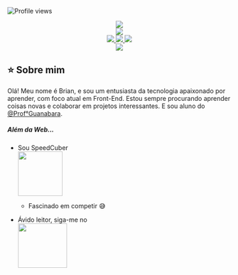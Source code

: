 ![Profile views](https://gpvc.arturio.dev/DevDecfalter)


<div align="center">

<a href="https://github.com/DevDecfalter" target="blank">
          <img src="https://img.shields.io/badge/GitHub-171515?style=for-the-badge&logo=github&logoColor=HexaCorLogo" target="_blank" /> 
</a>
<br>
<a href="https://www.linkedin.com/in/brian-muniz-silveira-220367297/" target="blank">
 <img src="https://img.shields.io/badge/LinkedIn-rgb(10,%20102,%20194)?style=for-the-badge&logo=linkedin&logoColor=HexaCorLogo" target="_blank" /> 
</a>
<br>
<a href="mailto:devdec463@gmail.com" target="blank">
 <img src="https://img.shields.io/badge/Gmail-EA4335?style=for-the-badge&logo=gmail&logoColor=fff" target="_blank"> 
</a>

<a href="https://www.instagram.com/mxlfylxrd/" target="blank">
 <img src="https://img.shields.io/badge/Instagram-d62976?style=for-the-badge&logo=instagram&logoColor=fff" target="_blank"> 
</a>

<a href="https://www.duolingo.com/profile/Decfalter" target="_blank">
 <img src="https://img.shields.io/badge/Duolingo-%234DC730.svg?style=for-the-badge&logo=Duolingo&logoColor=white">
<br>
<a href="https://steamcommunity.com/profiles/76561198892657477">
 <img src="https://img.shields.io/badge/steam-%23000000.svg?style=for-the-badge&logo=steam&logoColor=white" target="_blank">
</a>

</div>

## :star: Sobre mim

Olá! Meu nome é Brian, e sou um entusiasta da tecnologia apaixonado por aprender, com foco atual em Front-End. Estou sempre procurando aprender coisas novas e colaborar em projetos interessantes. E sou aluno do <a href="https://github.com/gustavoguanabara" target="_blank">@Prof°Guanabara</a>.

##### Além da Web...

* Sou SpeedCuber <br>
  <a href="https://www.worldcubeassociation.org/persons/2024SILV15"><img src="https://www.worldcubeassociation.org/assets/WCA%20Logo%202020-061de52e4072abad5c277eb08f333316d1ff9133c14fc061e61f291c6c1547f7.svg" width="100" height="100"></a>
  * Fascinado em competir :sweat_smile:
 
* Ávido leitor, siga-me no <br>
<a href="https://www.skoob.com.br/usuario/10275762" target="_blank"><img src="https://imgs.search.brave.com/jSn-jJCCWxAYKtPZgAjY_6KpKcUfDJ7OiAhJUd3Vgzw/rs:fit:860:0:0/g:ce/aHR0cHM6Ly93d3cu/Zm9saGF1bmljYS5j/b20uYnIvd3AtY29u/dGVudC91cGxvYWRz/LzIwMjIvMDYvc2tv/b2IuanBn" width="110" height="100" ></a>
